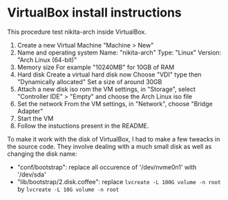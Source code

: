 
# VirtualBox install instructions

This procedure test nikita-arch inside VirtualBox.

1. Create a new Virtual Machine "Machine > New"
  1. Name and operating system
     Name: "nikita-arch"
     Type: "Linux"
     Version: "Arch Linux (64-bit)"
  2. Memory size
     For example "10240MB" for 10GB of RAM
  3. Hard disk
     Create a virtual hard disk now
     Choose "VDI" type then "Dynamically allocated"
     Set a size of around 30GB
2. Attach a new disk iso
   rom the VM settings, in "Storage", select "Controller IDE" > "Empty" and choose the Arch Linux iso file
3. Set the network
   From the VM settings, in "Network", choose "Bridge Adapter"
4. Start the VM
5. Follow the instuctions present in the README.

To make it work with the disk of VirtualBox, I had to make a few tweacks in the source code. They involve dealing with a much small disk as well as changing the disk name:

- "conf/bootstrap":
  replace all occurence of '/dev/nvme0n1' with '/dev/sda'
- "lib/bootstrap/2.disk.coffee":
  replace `lvcreate -L 100G volume -n root` by `lvcreate -L 10G volume -n root`

